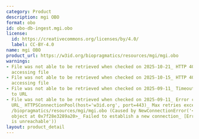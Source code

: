 ```yaml
---
category: Product
description: mgi OBO
format: obo
id: obo-db-ingest.mgi.obo
license:
  id: https://creativecommons.org/licenses/by/4.0/
  label: CC-BY-4.0
name: mgi OBO
product_url: https://w3id.org/biopragmatics/resources/mgi/mgi.obo
warnings:
- File was not able to be retrieved when checked on 2025-10-21_ HTTP 404 error when
  accessing file
- File was not able to be retrieved when checked on 2025-10-15_ HTTP 404 error when
  accessing file
- File was not able to be retrieved when checked on 2025-09-11_ Timeout connecting
  to URL
- File was not able to be retrieved when checked on 2025-09-11_ Error connecting to
  URL_ HTTPSConnectionPool(host='w3id.org', port=443)_ Max retries exceeded with url_
  /biopragmatics/resources/mgi/mgi.obo (Caused by NewConnectionError('<urllib3.connection.HTTPSConnection
  object at 0x7f28e3289a20>_ Failed to establish a new connection_ [Errno 101] Network
  is unreachable'))
layout: product_detail
---
```

